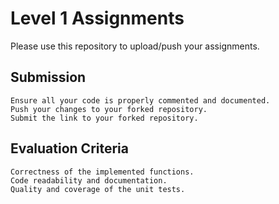 # Level 1 Assignments

Please use this repository to upload/push your assignments.

## Submission

    Ensure all your code is properly commented and documented.
    Push your changes to your forked repository.
    Submit the link to your forked repository.

## Evaluation Criteria

    Correctness of the implemented functions.
    Code readability and documentation.
    Quality and coverage of the unit tests.
